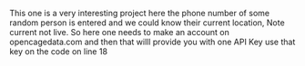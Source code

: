 This one is a very interesting project here the phone number of some random person is entered and we could know their current location, Note current not live. So here one needs to make an account on opencagedata.com and then that willl provide you with one API Key use that key on the code on line 18
